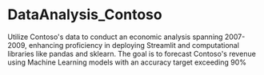 # DataAnalysis_Contoso
 Utilize Contoso's data to conduct an economic analysis spanning 2007-2009, enhancing proficiency in deploying Streamlit and computational libraries like pandas and sklearn. The goal is to forecast Contoso's revenue using Machine Learning models with an accuracy target exceeding 90%
